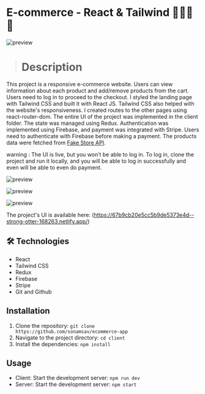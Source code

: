 # E-commerce - React & Tailwind 🛒👜🛒👜

![preview](./.github/preview_intro.gif)

> # Description

This project is a responsive e-commerce website. Users can view information about each product and add/remove products from the cart. Users need to log in to proceed to the checkout.
I styled the landing page with Tailwind CSS and built it with React JS. Tailwind CSS also helped with the website's responsiveness.
I created routes to the other pages using react-router-dom.
The entire UI of the project was implemented in the client folder.
The state was managed using Redux.
Authentication was implemented using Firebase, and payment was integrated with Stripe. Users need to authenticate with Firebase before making a payment.
The products data were fetched from [Fake Store API](https://fakestoreapiserver.reactbd.com/products).


warning :
The UI is live, but you won’t be able to log in. To log in, clone the project and run it locally, and you will be able to log in successfully and even will be able to even do payment.

![preview](./.github/preview_cart.gif)

![preview](./.github/preview_payment.gif)

![preview](./.github/preview_stripe.gif)

The project's UI is available here: (https://67b9cb20e5cc5b9de5373e4d--strong-otter-168263.netlify.app/)

## 🛠️ Technologies

- React
- Tailwind CSS
- Redux
- Firebase
- Stripe
- Git and Github

## Installation

1. Clone the repository: `git clone https://github.com/sonamsav/ecommerce-app`
2. Navigate to the project directory: `cd client`
3. Install the dependencies: `npm install`

## Usage

- Client: Start the development server: `npm run dev`
- Server: Start the development server: `npm start`

